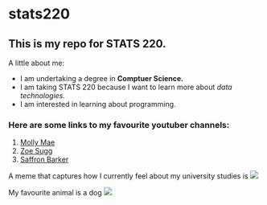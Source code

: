 # stats220

## This is my repo for STATS 220. 

A little about me:

- I am undertaking a degree in **Comptuer Science.**
- I am taking STATS 220 because I want to learn more about *data technologies.*
- I am interested in learning about programming.

### Here are some links to my favourite youtuber channels:  

1. [Molly Mae](https://www.youtube.com/@mollymae9879)
2. [Zoe Sugg](https://www.youtube.com/@ZoeSugg)
3. [Saffron Barker](https://www.youtube.com/@SaffronBarker) 



  

A meme that captures how I currently feel about my university studies is ![](https://c.tenor.com/8druEACXtX8AAAAd/tenor.gif)

My favourite animal is a dog ![](https://media1.tenor.com/m/M_IaGaSSzzYAAAAC/dog-dogs.gif)
